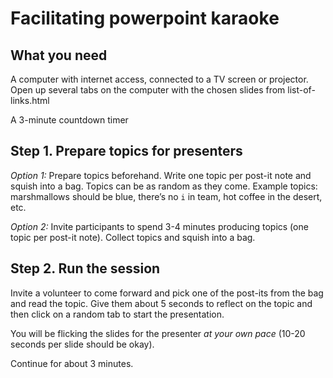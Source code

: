 # Facilitating powerpoint karaoke
## What you need
A computer with internet access, connected to a TV screen or projector. Open up several tabs on the computer with the chosen slides from list-of-links.html

A 3-minute countdown timer

## Step 1. Prepare topics for presenters

*Option 1:*  Prepare topics beforehand. Write one topic per post-it note and squish into a bag. Topics can be as random as they come. Example topics: marshmallows should be blue, there’s no `i` in team, hot coffee in the desert, etc.

*Option 2:* Invite participants to spend 3-4 minutes producing topics (one topic per post-it note). Collect topics and squish into a bag.

## Step 2. Run the session
Invite a volunteer to come forward and pick one of the post-its from the bag and read the topic. Give them about 5 seconds to reflect on the topic and then click on a random tab to start the presentation.

You will be flicking the slides for the presenter *at your own pace* (10-20 seconds per slide should be okay).

Continue for about 3 minutes.
